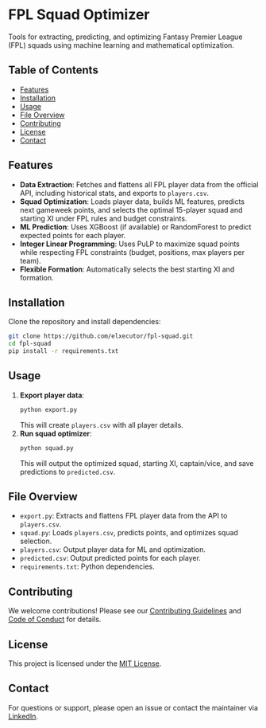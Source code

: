 # FPL Squad Optimizer

Tools for extracting, predicting, and optimizing Fantasy Premier League (FPL) squads using machine learning and mathematical optimization.

## Table of Contents
- [Features](#features)
- [Installation](#installation)
- [Usage](#usage)
- [File Overview](#file-overview)
- [Contributing](#contributing)
- [License](#license)
- [Contact](#contact)

## Features
- **Data Extraction**: Fetches and flattens all FPL player data from the official API, including historical stats, and exports to `players.csv`.
- **Squad Optimization**: Loads player data, builds ML features, predicts next gameweek points, and selects the optimal 15-player squad and starting XI under FPL rules and budget constraints.
- **ML Prediction**: Uses XGBoost (if available) or RandomForest to predict expected points for each player.
- **Integer Linear Programming**: Uses PuLP to maximize squad points while respecting FPL constraints (budget, positions, max players per team).
- **Flexible Formation**: Automatically selects the best starting XI and formation.

## Installation
Clone the repository and install dependencies:

```bash
git clone https://github.com/elxecutor/fpl-squad.git
cd fpl-squad
pip install -r requirements.txt
```

## Usage
1. **Export player data**:
	```bash
	python export.py
	```
	This will create `players.csv` with all player details.
2. **Run squad optimizer**:
	```bash
	python squad.py
	```
	This will output the optimized squad, starting XI, captain/vice, and save predictions to `predicted.csv`.

## File Overview
- `export.py`: Extracts and flattens FPL player data from the API to `players.csv`.
- `squad.py`: Loads `players.csv`, predicts points, and optimizes squad selection.
- `players.csv`: Output player data for ML and optimization.
- `predicted.csv`: Output predicted points for each player.
- `requirements.txt`: Python dependencies.

## Contributing
We welcome contributions! Please see our [Contributing Guidelines](CONTRIBUTING.md) and [Code of Conduct](CODE_OF_CONDUCT.md) for details.

## License
This project is licensed under the [MIT License](LICENSE).

## Contact
For questions or support, please open an issue or contact the maintainer via [LinkedIn](https://www.linkedin.com/in/iamgeekspe/).
